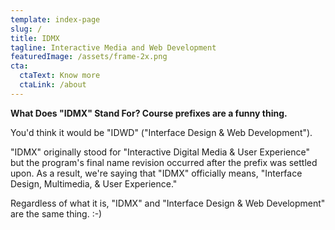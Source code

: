 ```yaml
---
template: index-page
slug: /
title: IDMX
tagline: Interactive Media and Web Development
featuredImage: /assets/frame-2x.png
cta:
  ctaText: Know more
  ctaLink: /about
---
```

**What Does "IDMX" Stand For? Course prefixes are a funny thing.**

You'd think it would be "IDWD" ("Interface Design & Web Development").

"IDMX" originally stood for "Interactive Digital Media & User Experience" but the program's final name revision occurred after the prefix was settled upon. As a result, we're saying that "IDMX" officially means, "Interface Design, Multimedia, & User Experience."

Regardless of what it is, "IDMX" and "Interface Design & Web Development" are the same thing. :-)